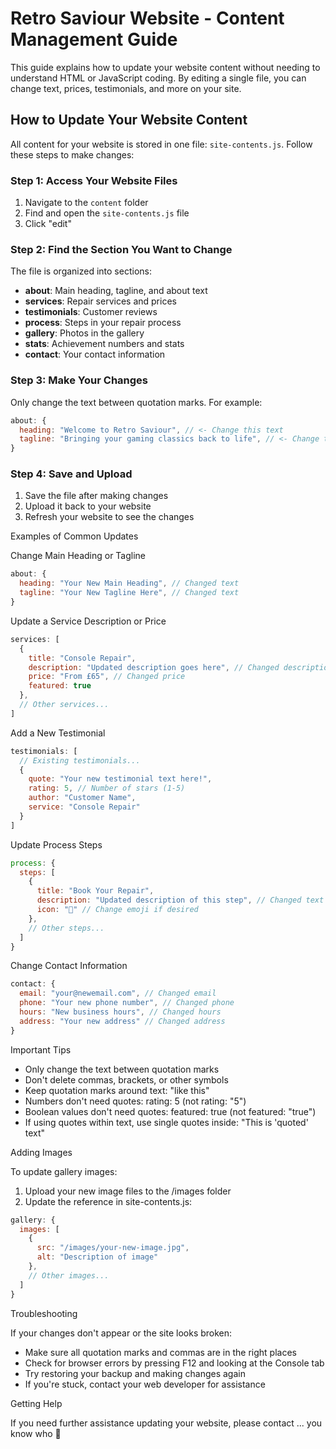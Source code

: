 # Retro Saviour Website - Content Management Guide

This guide explains how to update your website content without needing to understand HTML or JavaScript coding. By editing a single file, you can change text, prices, testimonials, and more on your site.

## How to Update Your Website Content

All content for your website is stored in one file: `site-contents.js`. Follow these steps to make changes:

### Step 1: Access Your Website Files

1. Navigate to the `content` folder
2. Find and open the `site-contents.js` file
3. Click "edit" 

### Step 2: Find the Section You Want to Change

The file is organized into sections:

- **about**: Main heading, tagline, and about text
- **services**: Repair services and prices
- **testimonials**: Customer reviews
- **process**: Steps in your repair process
- **gallery**: Photos in the gallery
- **stats**: Achievement numbers and stats
- **contact**: Your contact information

### Step 3: Make Your Changes

Only change the text between quotation marks. For example:

```javascript
about: {
  heading: "Welcome to Retro Saviour", // <- Change this text
  tagline: "Bringing your gaming classics back to life", // <- Change this text
}
```

### Step 4: Save and Upload

1. Save the file after making changes
2. Upload it back to your website
3. Refresh your website to see the changes

Examples of Common Updates

Change Main Heading or Tagline

```javascript
about: {
  heading: "Your New Main Heading", // Changed text
  tagline: "Your New Tagline Here", // Changed text
}
```

Update a Service Description or Price

```javascript
services: [
  {
    title: "Console Repair",
    description: "Updated description goes here", // Changed description
    price: "From £65", // Changed price
    featured: true
  },
  // Other services...
]
```

Add a New Testimonial

```javascript
testimonials: [
  // Existing testimonials...
  {
    quote: "Your new testimonial text here!",
    rating: 5, // Number of stars (1-5)
    author: "Customer Name",
    service: "Console Repair"
  }
]
```

Update Process Steps

```javascript
process: {
  steps: [
    {
      title: "Book Your Repair",
      description: "Updated description of this step", // Changed text
      icon: "📱" // Change emoji if desired
    },
    // Other steps...
  ]
}
```

Change Contact Information

```javascript
contact: {
  email: "your@newemail.com", // Changed email
  phone: "Your new phone number", // Changed phone
  hours: "New business hours", // Changed hours
  address: "Your new address" // Changed address
}
```

Important Tips

- Only change the text between quotation marks
- Don't delete commas, brackets, or other symbols
- Keep quotation marks around text: "like this"
- Numbers don't need quotes: rating: 5 (not rating: "5")
- Boolean values don't need quotes: featured: true (not featured: "true")
- If using quotes within text, use single quotes inside: "This is 'quoted' text"

Adding Images

To update gallery images:

1. Upload your new image files to the /images folder
2. Update the reference in site-contents.js:

```javascript
gallery: {
  images: [
    {
      src: "/images/your-new-image.jpg",
      alt: "Description of image"
    },
    // Other images...
  ]
}
```

Troubleshooting

If your changes don't appear or the site looks broken:

- Make sure all quotation marks and commas are in the right places
- Check for browser errors by pressing F12 and looking at the Console tab
- Try restoring your backup and making changes again
- If you're stuck, contact your web developer for assistance

Getting Help

If you need further assistance updating your website, please contact ... you know who 🫣